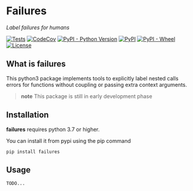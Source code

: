 # Failures
_Label failures for humans_

[![Tests](https://github.com/mediadnan/Failures/actions/workflows/tests.yml/badge.svg)](https://github.com/mediadnan/Failures/actions/workflows/tests.yml)
[![CodeCov](https://codecov.io/gh/mediadnan/Failures/branch/main/graph/badge.svg?token=E58PJ3OFME)](https://codecov.io/gh/mediadnan/Failures)
[![PyPI - Python Version](https://img.shields.io/pypi/pyversions/failures)](https://www.python.org/downloads/)
[![PyPI](https://img.shields.io/pypi/v/failures?label=PyPI%20version)](https://pypi.org/project/failures/)
[![PyPI - Wheel](https://img.shields.io/pypi/wheel/failures)](https://pypi.org/project/wheel/)
[![License](https://img.shields.io/github/license/mediadnan/failures)](https://en.wikipedia.org/wiki/MIT_License)

## What is failures
This python3 package implements tools to explicitly label nested calls errors
for functions without coupling or passing extra context arguments.

>   __note__
> This package is still in early development phase

## Installation
**failures** requires python 3.7 or higher.

You can install it from pypi using the pip command

```shell
pip install failures
```

## Usage
    TODO...
